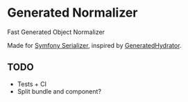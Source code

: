 # Generated Normalizer
Fast Generated Object Normalizer

Made for [Symfony Serializer](https://github.com/symfony/serializer), inspired by [GeneratedHydrator](https://github.com/Ocramius/GeneratedHydrator).

## TODO

* Tests + CI
* Split bundle and component?
